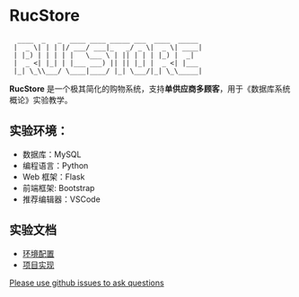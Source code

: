# RucStore
```
  ____  _   _  ____ ____ _____ ___  ____  _____ 
 |  _ \| | | |/ ___/ ___|_   _/ _ \|  _ \| ____|
 | |_) | | | | |   \___ \ | || | | | |_) |  _|  
 |  _ <| |_| | |___ ___) || || |_| |  _ <| |___ 
 |_| \_\\___/ \____|____/ |_| \___/|_| \_\_____|
```
**RucStore** 是一个极其简化的购物系统，支持**单供应商多顾客**，用于《数据库系统概论》实验教学。

## 实验环境：
- 数据库：MySQL
- 编程语言：Python
- Web 框架：Flask
- 前端框架: Bootstrap
- 推荐编辑器：VSCode

## 实验文档
- [环境配置](_doc/RucStore%20配置文档.md)
- [项目实现](_doc/RucStore%20实现文档.md) 

[Please use github issues to ask questions](https://github.com/gengdy1545/RucStore/issues)